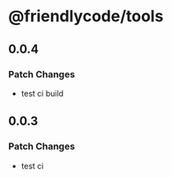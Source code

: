 # @friendlycode/tools

## 0.0.4

### Patch Changes

- test ci build

## 0.0.3

### Patch Changes

- test ci
